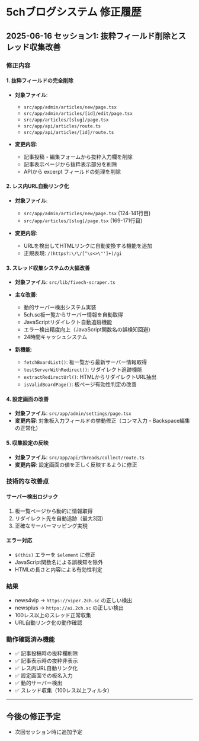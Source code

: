 # 5chブログシステム 修正履歴

## 2025-06-16 セッション1: 抜粋フィールド削除とスレッド収集改善

### 修正内容

#### 1. 抜粋フィールドの完全削除
- **対象ファイル**: 
  - `src/app/admin/articles/new/page.tsx` 
  - `src/app/admin/articles/[id]/edit/page.tsx`
  - `src/app/articles/[slug]/page.tsx`
  - `src/app/api/articles/route.ts`
  - `src/app/api/articles/[id]/route.ts`

- **変更内容**:
  - 記事投稿・編集フォームから抜粋入力欄を削除
  - 記事表示ページから抜粋表示部分を削除
  - APIから excerpt フィールドの処理を削除

#### 2. レス内URL自動リンク化
- **対象ファイル**:
  - `src/app/admin/articles/new/page.tsx` (124-141行目)
  - `src/app/articles/[slug]/page.tsx` (169-171行目)

- **変更内容**:
  - URLを検出してHTMLリンクに自動変換する機能を追加
  - 正規表現: `/(https?:\/\/[^\s<>\"']+)/gi`

#### 3. スレッド収集システムの大幅改善
- **対象ファイル**: `src/lib/fivech-scraper.ts`

- **主な改善**:
  - 動的サーバー検出システム実装
  - 5ch.sc板一覧からサーバー情報を自動取得
  - JavaScriptリダイレクト自動追跡機能
  - エラー検出精度向上（JavaScript関数名の誤検知回避）
  - 24時間キャッシュシステム

- **新機能**:
  - `fetchBoardList()`: 板一覧から最新サーバー情報取得
  - `testServerWithRedirect()`: リダイレクト追跡機能
  - `extractRedirectUrl()`: HTMLからリダイレクトURL抽出
  - `isValidBoardPage()`: 板ページ有効性判定の改善

#### 4. 設定画面の改善
- **対象ファイル**: `src/app/admin/settings/page.tsx`
- **変更内容**: 対象板入力フィールドの挙動修正（コンマ入力・Backspace編集の正常化）

#### 5. 収集設定の反映
- **対象ファイル**: `src/app/api/threads/collect/route.ts`
- **変更内容**: 設定画面の値を正しく反映するように修正

### 技術的な改善点

#### サーバー検出ロジック
1. 板一覧ページから動的に情報取得
2. リダイレクト先を自動追跡（最大3回）
3. 正確なサーバーマッピング実現

#### エラー対応
- `$(this)` エラーを `$element` に修正
- JavaScript関数名による誤検知を除外
- HTMLの長さと内容による有効性判定

### 結果
- news4vip → `https://viper.2ch.sc` の正しい検出
- newsplus → `https://ai.2ch.sc` の正しい検出  
- 100レス以上のスレッド正常収集
- URL自動リンク化の動作確認

### 動作確認済み機能
- ✅ 記事投稿時の抜粋欄削除
- ✅ 記事表示時の抜粋非表示
- ✅ レス内URL自動リンク化
- ✅ 設定画面での板名入力
- ✅ 動的サーバー検出
- ✅ スレッド収集（100レス以上フィルタ）

---

## 今後の修正予定
- 次回セッション時に追加予定
